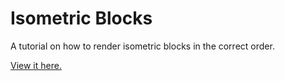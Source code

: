 Isometric Blocks
================

A tutorial on how to render isometric blocks in the correct order.

[View it here.](http://shaunew.github.com/IsometricBlocks)
